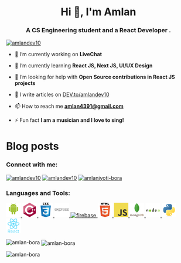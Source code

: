 <h1 align="center">Hi 👋, I'm Amlan</h1>
<h3 align="center">A CS Engineering student and a React Developer .</h3>


<p align="left"> <a href="https://twitter.com/amlandev10" target="blank"><img src="https://img.shields.io/twitter/follow/amlandev10?logo=twitter&style=for-the-badge" alt="amlandev10" /></a> </p>

- 🔭 I’m currently working on **LiveChat**

- 🌱 I’m currently learning **React JS, Next JS, UI/UX Design**

<!-- - 👯 I’m looking to collaborate on **React JS projects** -->

- 🤝 I’m looking for help with **Open Source contributions in React JS projects**

- 📝 I write articles on [DEV.to/amlandev10](https://dev.to/amlandev10)

<!-- - 💬 Ask me about **HTML, CSS , Javascript, DSA** -->

- 📫 How to reach me **amlan4391@gmail.com**

- ⚡ Fun fact **I am a musician and I love to sing!**


# Blog posts
<!-- BLOG-POST-LIST:START --> 
<!-- BLOG-POST-LIST:END -->

<h3 align="left">Connect with me:</h3>
<p align="left">
<a href="https://dev.to/amlandev10" target="blank"><img align="center" src="https://cdn.jsdelivr.net/npm/simple-icons@3.0.1/icons/dev-dot-to.svg" alt="amlandev10" height="30" width="40" /></a>
<a href="https://twitter.com/amlandev10" target="blank"><img align="center" src="https://raw.githubusercontent.com/rahuldkjain/github-profile-readme-generator/master/src/images/icons/Social/twitter.svg" alt="amlandev10" height="30" width="40" /></a>
<a href="https://linkedin.com/in/amlanjyoti-bora" target="blank"><img align="center" src="https://raw.githubusercontent.com/rahuldkjain/github-profile-readme-generator/master/src/images/icons/Social/linked-in-alt.svg" alt="amlanjyoti-bora" height="30" width="40" /></a>
</p>

<h3 align="left">Languages and Tools:</h3>
<p align="left"> <a href="https://developer.android.com" target="_blank"> <img src="https://raw.githubusercontent.com/devicons/devicon/master/icons/android/android-original-wordmark.svg" alt="android" width="40" height="40"/> </a> <a href="https://www.w3schools.com/cpp/" target="_blank"> <img src="https://raw.githubusercontent.com/devicons/devicon/master/icons/cplusplus/cplusplus-original.svg" alt="cplusplus" width="40" height="40"/> </a> <a href="https://www.w3schools.com/css/" target="_blank"> <img src="https://raw.githubusercontent.com/devicons/devicon/master/icons/css3/css3-original-wordmark.svg" alt="css3" width="40" height="40"/> </a> <a href="https://expressjs.com" target="_blank"> <img src="https://raw.githubusercontent.com/devicons/devicon/master/icons/express/express-original-wordmark.svg" alt="express" width="40" height="40"/> </a> <a href="https://firebase.google.com/" target="_blank"> <img src="https://www.vectorlogo.zone/logos/firebase/firebase-icon.svg" alt="firebase" width="40" height="40"/> </a> <a href="https://www.w3.org/html/" target="_blank"> <img src="https://raw.githubusercontent.com/devicons/devicon/master/icons/html5/html5-original-wordmark.svg" alt="html5" width="40" height="40"/> </a> <a href="https://developer.mozilla.org/en-US/docs/Web/JavaScript" target="_blank"> <img src="https://raw.githubusercontent.com/devicons/devicon/master/icons/javascript/javascript-original.svg" alt="javascript" width="40" height="40"/> </a> <a href="https://www.mongodb.com/" target="_blank"> <img src="https://raw.githubusercontent.com/devicons/devicon/master/icons/mongodb/mongodb-original-wordmark.svg" alt="mongodb" width="40" height="40"/> </a> <a href="https://nodejs.org" target="_blank"> <img src="https://raw.githubusercontent.com/devicons/devicon/master/icons/nodejs/nodejs-original-wordmark.svg" alt="nodejs" width="40" height="40"/> </a> <a href="https://www.python.org" target="_blank"> <img src="https://raw.githubusercontent.com/devicons/devicon/master/icons/python/python-original.svg" alt="python" width="40" height="40"/> </a> <a href="https://reactjs.org/" target="_blank"> <img src="https://raw.githubusercontent.com/devicons/devicon/master/icons/react/react-original-wordmark.svg" alt="react" width="40" height="40"/> </a> </p>

<p><img align="left" src="https://github-readme-stats.vercel.app/api/top-langs?username=amlan-bora&show_icons=true&locale=en&layout=compact" alt="amlan-bora" /></p>

<p>&nbsp;<img align="center" src="https://github-readme-stats.vercel.app/api?username=amlan-bora&show_icons=true&locale=en" alt="amlan-bora" /></p>

<p align="left"> <img src="https://komarev.com/ghpvc/?username=amlan-bora&label=Profile%20views&color=0e75b6&style=flat" alt="amlan-bora" /> </p>


<!---
Amlan-Bora/Amlan-Bora is a ✨ special ✨ repository because its `README.md` (this file) appears on your GitHub profile.
You can click the Preview link to take a look at your changes.
--->
